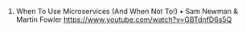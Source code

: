 
1. When To Use Microservices (And When Not To!) 
   • Sam Newman & Martin Fowler
   https://www.youtube.com/watch?v=GBTdnfD6s5Q 
   
